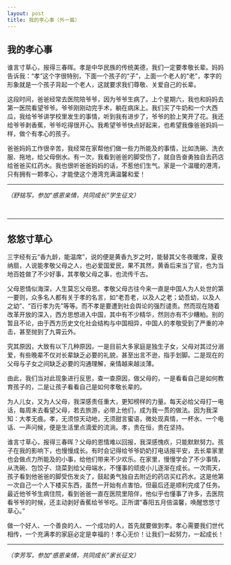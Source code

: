 ```yaml
---
layout: post
title: 我的孝心事（外一篇）
---
```



## 我的孝心事

谁言寸草心，报得三春晖。孝是中华民族的传统美德，我们一定要孝敬长辈。妈妈告诉我：“孝”这个字很特别，下面一个孩子的“子”，上面一个老人的“老”，孝字的形象就是一个孩子背起一个老人，这就要求我们尊敬、关爱自己的长辈。

这段时间，爸爸经常去医院陪爷爷，因为爷爷生病了。上个星期六，我也和妈妈去第一医院看望爷爷。爷爷刚刚动完手术，躺在病床上。我们买了牛奶和一个大西瓜，我给爷爷讲学校里发生的事情，听到我有进步了，爷爷的脸上笑开了花。我还给爷爷剥香蕉，爷爷吃得很开心。我希望爷爷快点好起来，也希望我像爸爸妈妈一样，做个有孝心的孩子。

爸爸妈妈工作很辛苦，我经常在家帮他们做一些力所能及的事情，比如洗碗、洗衣服、拖地，给父母倒水。有一次，我看到爸爸的脚受伤了，就自告奋勇独自去药店给爸爸买红药水。我也很听爸爸妈妈的话，不惹他们生气。家是一个温暖的港湾，只有拥有一颗孝心，才能使这个港湾充满温馨和爱！

***

*（舒铭写，参加“感恩亲情，共同成长”学生征文）*


<br />

***

## 悠悠寸草心

三字经有云“香九龄，能温席”，说的便是黄香九岁之时，能替其父冬夜暖席，夏夜纳扇，人说能孝敬父母之人，也必爱国爱民，果不其然，黄香后来当了官，也为当地百姓做了不少好事，其孝敬父母之事，也流传千古。

父母恩情似海深，人生莫忘父母恩。孝敬父母古往今来一直是中国人为人处世的第一要则，众多名人都有关于孝的名言，如“老吾老，以及人之老；幼吾幼，以及人之幼”、“百行孝为先”等等。而不孝是要遭到社会舆论的强烈谴责。然而现在随着改革开放的深入，西方思想进入中国，其中有不少精华，然则亦有不少糟粕。别的暂且不论，由于西方历史文化社会结构与中国相异，中国人的孝敬受到了严重的冲击，甚至抛到了九霄云外。

究其原因，大致有以下几种原因，一是目前大多家庭是独生子女，父母对其过分溺爱，有些晚辈不仅对长辈缺乏必要的礼貌，甚至出言不逊，指手划脚。二是现在的父母与子女之间缺乏必要的沟通理解，亲情越来越淡薄。

由此，我们当对此现象进行反思，查一查原因，做父母的，一是看看自己是如何教育孩子的，二是让孩子看看自己是如何孝敬长辈的。

为人儿女，又为人父母，我深感责任重大，更知榜样的力量。每天必给父母打一电话，每周末去看望父母，若去旅游，必带上他们，成为我一贯的做法。因为我深知：大孝无痕。孝，无须惊天动地，无须甜言蜜语，微处现真情，一杯水、一个电话、一声问候，便是生活里点滴爱的流淌。孝，贵在恒，贵在坚持。

谁言寸草心，报得三春晖？父母的恩情难以回报，我深感愧疚，只能默默努力。孩子在我的影响下，也慢慢成长。有时会记得给爷爷奶奶打电话报平安，去长辈家里也会做点力所能及的小事，给他们带来不少欢乐。在家里，慢慢学会了不少事情，从洗碗、包饺子、烧菜到给父母端水，不懂事的顽皮小儿逐渐在成长。一次雨天，孩子看到他爸爸的脚受伤发炎了，鼓起勇气独自去附近的药店买红药水。这是他第一次自己一个人下楼买东西，虽然一开始有点害怕，但最后还是顺利完成了任务。最近他爷爷生病住院，看到爸爸一直在医院里陪伴，他似乎也懂事了许多，去医院看爷爷的时候，还主动剥好香蕉给爷爷吃。正所谓“春阳五月倍温馨，唤醒悠悠寸草心。”

做一个好人、一个善良的人、一个成功的人，首先就要做到孝。孝心需要我们世代相传，一个充满孝的家庭必定是幸福的！孝心无价！让我们一起努力，一起成长！

***

*（李芳写，参加“感恩亲情，共同成长”家长征文）*
